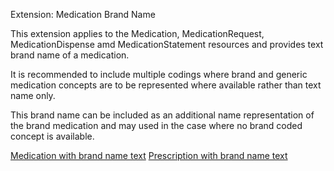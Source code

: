 Extension: Medication Brand Name

This extension applies to the Medication, MedicationRequest, MedicationDispense amd MedicationStatement resources and provides text brand name of a medication.

It is recommended to include multiple codings where brand and generic medication concepts are to be represented where available rather than text name only.

This brand name can be included as an additional name representation of the brand medication and may used in the case where no brand coded concept is available.

[Medication with brand name text](Medication-BrandedPack1.html)
[Prescription with brand name text](MedicationRequest-example2.html)